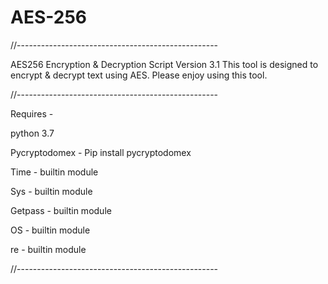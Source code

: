 # AES-256

//--------------------------------------------------

AES256 Encryption & Decryption Script Version 3.1
This tool is designed to encrypt & decrypt text using AES.
Please enjoy using this tool.

//--------------------------------------------------

Requires -

python 3.7

Pycryptodomex - Pip install pycryptodomex

Time - builtin module

Sys - builtin module

Getpass - builtin module

OS - builtin module

re - builtin module

//--------------------------------------------------
